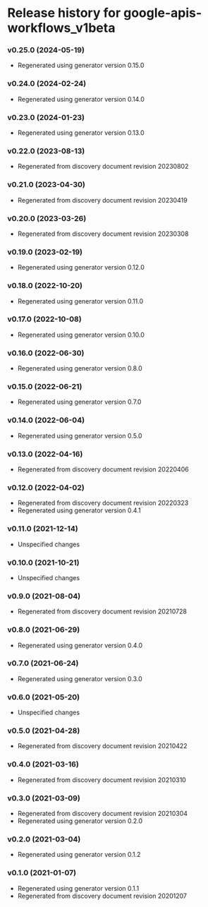 # Release history for google-apis-workflows_v1beta

### v0.25.0 (2024-05-19)

* Regenerated using generator version 0.15.0

### v0.24.0 (2024-02-24)

* Regenerated using generator version 0.14.0

### v0.23.0 (2024-01-23)

* Regenerated using generator version 0.13.0

### v0.22.0 (2023-08-13)

* Regenerated from discovery document revision 20230802

### v0.21.0 (2023-04-30)

* Regenerated from discovery document revision 20230419

### v0.20.0 (2023-03-26)

* Regenerated from discovery document revision 20230308

### v0.19.0 (2023-02-19)

* Regenerated using generator version 0.12.0

### v0.18.0 (2022-10-20)

* Regenerated using generator version 0.11.0

### v0.17.0 (2022-10-08)

* Regenerated using generator version 0.10.0

### v0.16.0 (2022-06-30)

* Regenerated using generator version 0.8.0

### v0.15.0 (2022-06-21)

* Regenerated using generator version 0.7.0

### v0.14.0 (2022-06-04)

* Regenerated using generator version 0.5.0

### v0.13.0 (2022-04-16)

* Regenerated from discovery document revision 20220406

### v0.12.0 (2022-04-02)

* Regenerated from discovery document revision 20220323
* Regenerated using generator version 0.4.1

### v0.11.0 (2021-12-14)

* Unspecified changes

### v0.10.0 (2021-10-21)

* Unspecified changes

### v0.9.0 (2021-08-04)

* Regenerated from discovery document revision 20210728

### v0.8.0 (2021-06-29)

* Regenerated using generator version 0.4.0

### v0.7.0 (2021-06-24)

* Regenerated using generator version 0.3.0

### v0.6.0 (2021-05-20)

* Unspecified changes

### v0.5.0 (2021-04-28)

* Regenerated from discovery document revision 20210422

### v0.4.0 (2021-03-16)

* Regenerated from discovery document revision 20210310

### v0.3.0 (2021-03-09)

* Regenerated from discovery document revision 20210304
* Regenerated using generator version 0.2.0

### v0.2.0 (2021-03-04)

* Regenerated using generator version 0.1.2

### v0.1.0 (2021-01-07)

* Regenerated using generator version 0.1.1
* Regenerated from discovery document revision 20201207

